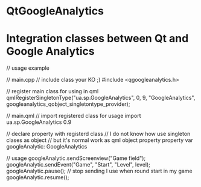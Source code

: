 # QtGoogleAnalytics
# Integration classes between Qt and Google Analytics

// usage example

// main.cpp
// include class your KO ;) 
#include <qgoogleanalytics.h>

// register main class for using in qml
qmlRegisterSingletonType<QGoogleAnalytics>("ua.sp.GoogleAnalytics", 0, 9, "GoogleAnalytics", googleanalytics_qobject_singletontype_provider);

// main.qml
// import registered class for usage
import ua.sp.GoogleAnalytics 0.9

// declare property with registerd class
// I do not know how use singleton clases as object
// but it's normal work as qml object property
property var googleAnalytic: GoogleAnalytics

// usage
googleAnalytic.sendScreenview("Game field");
googleAnalytic.sendEvent("Game", "Start", "Level", level);
googleAnalytic.pause(); // stop sending I use when round start in my game
googleAnalytic.resume();
